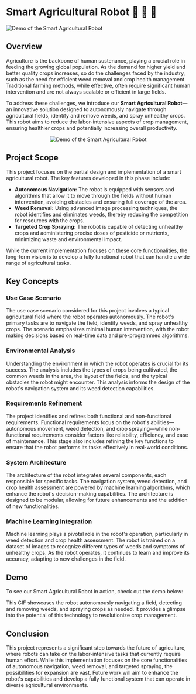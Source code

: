 # Smart Agricultural Robot 🚓 🤖 🚓
![Demo of the Smart Agricultural Robot](images/demo.gif)

## Overview

Agriculture is the backbone of human sustenance, playing a crucial role in feeding the growing global population. As the demand for higher yield and better quality crops increases, so do the challenges faced by the industry, such as the need for efficient weed removal and crop health management. Traditional farming methods, while effective, often require significant human intervention and are not always scalable or efficient in large fields.

To address these challenges, we introduce our **Smart Agricultural Robot**—an innovative solution designed to autonomously navigate through agricultural fields, identify and remove weeds, and spray unhealthy crops. This robot aims to reduce the labor-intensive aspects of crop management, ensuring healthier crops and potentially increasing overall productivity.


<p align="center">
  <img src="images/out1.gif" alt="Demo of the Smart Agricultural Robot"/>
</p>

## Project Scope

This project focuses on the partial design and implementation of a smart agricultural robot. The key features developed in this phase include:

- **Autonomous Navigation:** The robot is equipped with sensors and algorithms that allow it to move through the fields without human intervention, avoiding obstacles and ensuring full coverage of the area.
- **Weed Removal:** Using advanced image processing techniques, the robot identifies and eliminates weeds, thereby reducing the competition for resources with the crops.
- **Targeted Crop Spraying:** The robot is capable of detecting unhealthy crops and administering precise doses of pesticide or nutrients, minimizing waste and environmental impact.

While the current implementation focuses on these core functionalities, the long-term vision is to develop a fully functional robot that can handle a wide range of agricultural tasks.

## Key Concepts

### Use Case Scenario

The use case scenario considered for this project involves a typical agricultural field where the robot operates autonomously. The robot's primary tasks are to navigate the field, identify weeds, and spray unhealthy crops. The scenario emphasizes minimal human intervention, with the robot making decisions based on real-time data and pre-programmed algorithms.

### Environmental Analysis

Understanding the environment in which the robot operates is crucial for its success. The analysis includes the types of crops being cultivated, the common weeds in the area, the layout of the fields, and the typical obstacles the robot might encounter. This analysis informs the design of the robot's navigation system and its weed detection capabilities.

### Requirements Refinement

The project identifies and refines both functional and non-functional requirements. Functional requirements focus on the robot's abilities—autonomous movement, weed detection, and crop spraying—while non-functional requirements consider factors like reliability, efficiency, and ease of maintenance. This stage also includes refining the key functions to ensure that the robot performs its tasks effectively in real-world conditions.

### System Architecture

The architecture of the robot integrates several components, each responsible for specific tasks. The navigation system, weed detection, and crop health assessment are powered by machine learning algorithms, which enhance the robot's decision-making capabilities. The architecture is designed to be modular, allowing for future enhancements and the addition of new functionalities.

### Machine Learning Integration

Machine learning plays a pivotal role in the robot's operation, particularly in weed detection and crop health assessment. The robot is trained on a dataset of images to recognize different types of weeds and symptoms of unhealthy crops. As the robot operates, it continues to learn and improve its accuracy, adapting to new challenges in the field.

## Demo

To see our Smart Agricultural Robot in action, check out the demo below:

This GIF showcases the robot autonomously navigating a field, detecting and removing weeds, and spraying crops as needed. It provides a glimpse into the potential of this technology to revolutionize crop management.

## Conclusion

This project represents a significant step towards the future of agriculture, where robots can take on the labor-intensive tasks that currently require human effort. While this implementation focuses on the core functionalities of autonomous navigation, weed removal, and targeted spraying, the possibilities for expansion are vast. Future work will aim to enhance the robot's capabilities and develop a fully functional system that can operate in diverse agricultural environments.
